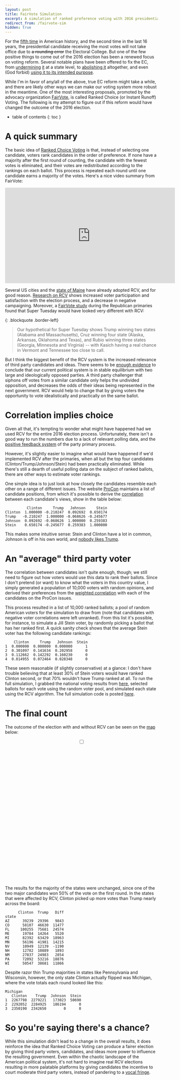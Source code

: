 ```yaml
---
layout: post
title: FairVote Simulation
excerpt: A simulation of ranked preference voting with 2016 presidential election data.
redirect_from: /fairvote-sim
hidden: true
---
```


For the [fifth time](https://en.wikipedia.org/wiki/United_States_presidential_elections_in_which_the_winner_lost_the_popular_vote) in American history, and the second time in the last 16 years, the presidential candidate receiving the most votes will not take office due to ~~a rounding error~~ the Electoral College. But one of the few positive things to come out of the 2016 election has been a renewed focus on voting reform. Several notable plans have been offered to fix the EC, from [undermining](https://trumptraders.org/trade/) [it](http://www.nationalpopularvote.com/) at a state level, to [abolishing it](http://www.cnn.com/2016/11/15/politics/barbara-boxer-electoral-college-donald-trump-2016-election/) altogether, and even (God forbid) [using it to its intended purpose](http://www.hamiltonelectors.com/).

While I'm in favor of any/all of the above, true EC reform might take a while, and there are likely other ways we can make our voting system more robust in the meantime. One of the most interesting proposals, promoted by the advocacy organization [FairVote](http://www.fairvote.org/), is called Ranked Choice (or Instant Runoff) Voting. The following is my attempt to figure out if this reform would have changed the outcome of the 2016 election.

<!--more-->
* table of contents
{: toc }

# A quick summary

The basic idea of [Ranked Choice Voting](https://en.wikipedia.org/wiki/Instant-runoff_voting) is that, instead of selecting one candidate, voters rank candidates in the order of preference. If none have a majority after the first round of counting, the candidate with the fewest votes is eliminated, and their votes are redistributed according to the rankings on each ballot. This process is repeated each round until one candidate earns a majority of the votes. Here's a nice video summary from FairVote:

<div align="center">
  <iframe width="560" height="315" src="https://www.youtube.com/embed/CIz_nzP-W_c" frameborder="0" allowfullscreen></iframe>
</div>

Several US cities and the [state of Maine](http://www.nytimes.com/2016/12/03/us/maine-ranked-choice-voting.html) have already adopted RCV, and for good reason. [Research on RCV](http://www.fairvote.org/rcv#research_on_rcv) shows increased voter participation and satisfaction with the election process, and a decrease in negative campaigning. Moreover, a [FairVote study](http://www.fairvote.org/simulating_instant_runoff_flips_most_donald_trump_primary_victories) during the Republican primaries found that Super Tuesday would have looked very different with RCV:

{: .blockquote .border-left}
> Our hypothetical for Super Tuesday shows Trump winning two states (Alabama and Massachusetts), Cruz winning four state (Alaska, Arkansas, Oklahoma and Texas), and Rubio winning three states (Georgia, Minnesota and Virginia) -- with Kasich having a real chance in Vermont and Tennessee too close to call.

But I think the biggest benefit of the RCV system is the increased relevance of third party candidates and ideas. There seems to be [enough evidence](https://en.wikipedia.org/wiki/Duverger's_law) to conclude that our current political system is in stable equilibrium with two large and ideologically opposed parties. A third party challenger that siphons off votes from a similar candidate only helps the undivided opposition, and decreases the odds of their ideas being represented in the next government. RCV would help to change that by giving voters the opportunity to vote idealistically and practically on the same ballot.

# Correlation implies choice

Given all that, it's tempting to wonder what might have happened had we used RCV for the entire 2016 election process. Unfortunately, there isn't a good way to run the numbers due to a lack of relevant polling data, and the [positive feedback system](https://en.wikipedia.org/wiki/Positive_feedback) of the party primary process.

However, it's slightly easier to imagine what would have happened if we'd implemented RCV after the primaries, when all but the top four candidates (Clinton/Trump/Johnson/Stein) had been practically eliminated. While there's still a dearth of useful polling data on the subject of ranked ballots, there are other ways to estimate voter rankings.

One simple idea is to just look at how closely the candidates resemble each other on a range of different issues. The website [ProCon](http://2016election.procon.org/view.source-summary-chart.php) maintains a list of candidate positions, from which it's possible to derive the [correlation](https://xkcd.com/552/) between each candidate's views, show in the table below:

```text
          Clinton     Trump   Johnson     Stein
Clinton  1.000000 -0.210247  0.092692  0.650174
Trump   -0.210247  1.000000 -0.068626 -0.245677
Johnson  0.092692 -0.068626  1.000000  0.259383
Stein    0.650174 -0.245677  0.259383  1.000000
```

This makes some intuitive sense: Stein and Clinton have a lot in common, Johnson is off in his own world, and [nobody likes Trump](http://www.cnn.com/2016/12/08/politics/donald-trump-approval-ratings-pew-poll-transition/).

# An "average" third party voter

The correlation between candidates isn't quite enough, though; we still need to figure out how voters would use this data to rank their ballots. Since I don't pretend (or want) to know what the voters in this country value, I simply generated a population of 10,000 voters with random opinions, and derived their preferences from the [weighted correlation](https://en.wikipedia.org/wiki/Pearson_product-moment_correlation_coefficient#Weighted_correlation_coefficient) with each of the candidates on the ProCon issues.

This process resulted in a list of 10,000 ranked ballots; a pool of random American voters for the simulation to draw from (note that candidates with negative voter correlations were left unranked). From this list it's possible, for instance, to simulate a Jill Stein voter, by randomly picking a ballot that has her ranked first. A quick sanity check shows that the average Stein voter has the following candidate rankings:

```text
    Clinton     Trump   Johnson  Stein
1  0.000000  0.000000  0.000000      1
2  0.301097  0.141634  0.202958      0
3  0.112662  0.142292  0.160230      0
4  0.014955  0.072464  0.028348      0
```

These seem reasonable (if slightly conservative) at a glance: I don't have trouble believing that at least 30% of Stein voters would have ranked Clinton second, or that 70% wouldn't have Trump ranked at all. To run the full simulation, I grabbed the national voting results from [here](https://github.com/benhamner/2016-us-election), selected ballots for each vote using the random voter pool, and simulated each state using the RCV algorithm. The full simulation code is posted [here](https://github.com/danwahl/fairvote-test).

# The final count

The outcome of the election with and without RCV can be seen on the [map](https://datamaps.github.io/) below:

<link rel="stylesheet" type="text/css" href="/assets/css/fairvote-sim/fairvote.css">
<div align="center">
  <div class="onoffswitch">
      <input type="checkbox" name="onoffswitch" class="onoffswitch-checkbox" id="myonoffswitch">
      <label class="onoffswitch-label" for="myonoffswitch">
          <span class="onoffswitch-inner"></span>
          <span class="onoffswitch-switch"></span>
      </label>
  </div>
</div>
<div id="container" style="position: relative; height: 400px; margin-bottom: 64px;"></div>

<script src="//cdnjs.cloudflare.com/ajax/libs/d3/3.5.3/d3.min.js"></script>
<script src="//cdnjs.cloudflare.com/ajax/libs/topojson/1.6.9/topojson.min.js"></script>
<script src="https://ajax.googleapis.com/ajax/libs/jquery/3.1.1/jquery.min.js"></script>
<script src="https://datamaps.github.io/scripts/0.4.4/datamaps.usa.min.js"></script>
<script src="/assets/js/fairvote-sim/fairvote.js"></script>

The results for the majority of the states were unchanged, since one of the two major candidates won 50% of the vote on the first round. In the states that were affected by RCV, Clinton picked up more votes than Trump nearly across the board:

```text
      Clinton  Trump   Diff
state                       
AZ      39239  29396   9843
CO      58107  46630  11477
FL     100255  75681  24574
ME      19784  14264   5520
MI      82392  63429  18963
MN      56196  41981  14215
NV      10949  12139  -1190
NH      12782  10889   1893
NM      27837  24983   2854
PA      72092  53216  18876
WI      50547  38681  11866
```

Despite razor thin Trump majorities in states like Pennsylvania and Wisconsin, however, the only state Clinton actually flipped was Michigan, where the vote totals each round looked like this:

```text
Michigan
   Clinton    Trump  Johnson  Stein
1  2267798  2279221   173023  50690
2  2292052  2284925   186194      0
3  2350190  2342650        0      0
```

# So you're saying there's a chance?

While this simulation didn't lead to a change in the overall results, it does reinforce the idea that Ranked Choice Voting can produce a fairer election by giving third party voters, candidates, and ideas more power to influence the resulting government. Even within the chaotic landscape of the American political system, it's not hard to imagine real RCV elections resulting in more palatable platforms by giving candidates the incentive to court moderate third party voters, instead of pandering to a [vocal fringe](https://www.greatagain.gov/).
